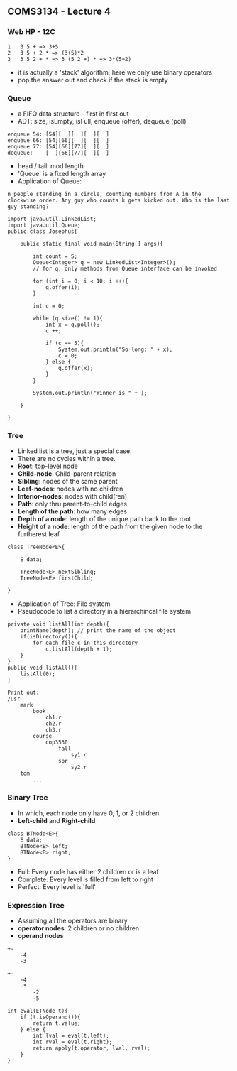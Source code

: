 ## COMS3134 - Lecture 4

### Web HP - 12C
```
1	3 5 + => 3+5
2	3 5 + 2 * => (3+5)*2
3	3 5 2 + * => 3 (5 2 +) * => 3*(5+2)
```
* it is actually a 'stack' algorithm; here we only use binary operators
* pop the answer out and check if the stack is empty

### Queue
* a FIFO data structure - first in first out
* ADT: size, isEmpty, isFull, enqueue (offer), dequeue (poll)
```
enqueue 54: [54][  ][  ][  ][  ]
enqueue 66: [54][66][  ][  ][  ]
enqueue 77: [54][66][77][  ][  ]
dequeue:    [  ][66][77][  ][  ]
```
* head / tail: mod length
* 'Queue' is a fixed length array
* Application of Queue:
```
n people standing in a circle, counting numbers from A in the clockwise order. Any guy who counts k gets kicked out. Who is the last guy standing?
```
```
import java.util.LinkedList;
import java.util.Queue;
public class Josephus{
	
	public static final void main(String[] args){

		int count = S;
		Queue<Integer> q = new LinkedList<Integer>();
		// for q, only methods from Queue interface can be invoked

		for (int i = 0; i < 10; i ++){
			q.offer(i);
		}

		int c = 0;

		while (q.size() != 1){
			int x = q.poll();
			c ++;

			if (c == 5){
				System.out.println("So long: " + x);
				c = 0;
			} else {
				q.offer(x);
			}
		}

		System.out.println("Winner is " + );

	}

}
```

### Tree
* Linked list is a tree, just a special case.
* There are no cycles within a tree.
* **Root**: top-level node
* **Child-node**: Child-parent relation
* **Sibling**: nodes of the same parent
* **Leaf-nodes**: nodes with no children
* **Interior-nodes**: nodes with child(ren)
* **Path**: only thru parent-to-child edges
* **Length of the path**: how many edges
* **Depth of a node**: length of the unique path back to the root
* **Height of a node**: length of the path from the given node to the furtherest leaf
```
class TreeNode<E>{
	
	E data;

	TreeNode<E> nextSibling;
	TreeNode<E> firstChild;

}
```
* Application of Tree: File system
* Pseudocode to list a directory in a hierarchincal file system
```
private void listAll(int depth){
	printName(depth); // print the name of the object
	if(isDirectory()){
		for each file c in this directory
			c.listAll(depth + 1);
	}
}
public void listAll(){
	listAll(0);
}
```
```
Print out:
/usr
	mark
		book
			ch1.r
			ch2.r
			ch3.r
		course
			cop3530
				fall
					sy1.r
				spr
					sy2.r
	tom
		...
```
### Binary Tree
* In which, each node only have 0, 1, or 2 children.
* **Left-child** and **Right-child**
```
class BTNode<E>{
	E data;
	BTNode<E> left;
	BTNode<E> right;
}
```
* Full: Every node has either 2 children or is a leaf
* Complete: Every level is filled from left to right
* Perfect: Every level is 'full'
### Expression Tree
* Assuming all the operators are binary
* **operator nodes**: 2 children or no children
* **operand nodes**
```
+-
	-4
	-3
```
```
+-
	-4
	-*-
		-2
		-5
```
```
int eval(ETNode t){
	if (t.isOperand()){
		return t.value;
	} else {
		int lval = eval(t.left);
		int rval = eval(t.right);
		return apply(t.operator, lval, rval);
	}
}
